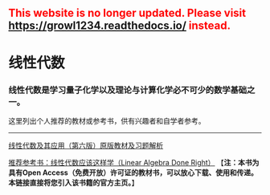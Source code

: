 ## <font color=red>This website is no longer updated. Please visit <a href="https://growl1234.readthedocs.io/">https://growl1234.readthedocs.io/</a> instead.</font>

# 线性代数

### 线性代数是学习量子化学以及理论与计算化学必不可少的数学基础之一。

这里列出个人推荐的教材或参考书，供有兴趣者和自学者参考。

___

[线性代数及其应用（第六版）原版教材及习题解析](/linear_algebra/Linear_Algebra_and_Its_Applications_6e/)

[推荐参考书：线性代数应该这样学（Linear Algebra Done Right）](https://linear.axler.net/)
 【**注：本书为具有Open Access（免费开放）许可证的教材书，可以放心下载、使用和传递。本链接直接将您引入该书籍的官方主页。**】
